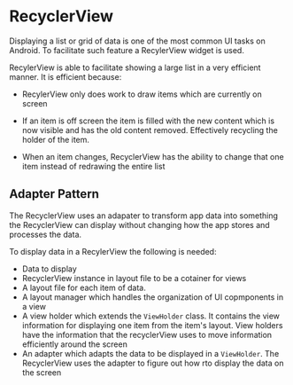 # RecyclerView

Displaying a list or grid of data is one of the most common UI tasks on Android. To facilitate such feature a RecylerView widget is used.

RecylerView is able to facilitate showing a large list in a very efficient manner. It is efficient because:

- RecylerView only does work to draw items which are currently on screen

- If an item is off screen the item is filled with the new content which is now visible and has the old content removed. Effectively recycling the holder of the item.

- When an item changes, RecyclerView has the ability to change that one item instead of redrawing the entire list

## Adapter Pattern

The RecyclerView uses an adapater to transform app data into something the RecyclerView can display without changing how the app stores and processes the data.

To display data in a RecylerView the following is needed:
- Data to display
- RecyclerView instance in layout file to be a cotainer for views
- A layout file for each item of data. 
- A layout manager which handles the organization of UI copmponents in a view
- A view holder which extends the `ViewHolder` class. It contains the view information for displaying one item from the item's layout. View holders have the information that the recyclerView uses to move information efficiently around the screen 
- An adapter which adapts the data to be displayed in a `ViewHolder`. The RecyclerView uses the adapter to figure out how rto display the data on the screen 
